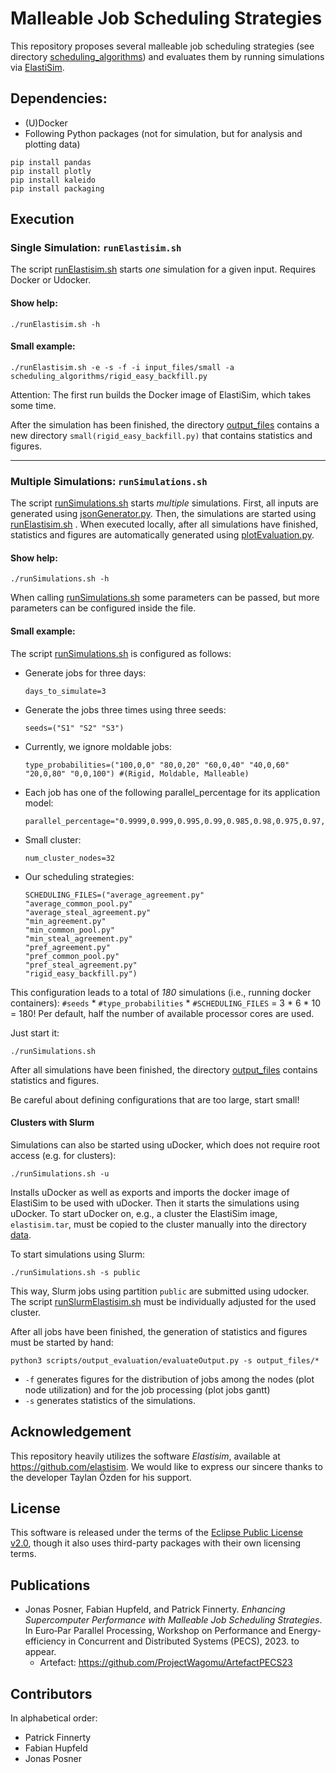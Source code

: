 # Malleable Job Scheduling Strategies

This repository proposes several malleable job scheduling strategies (see directory [scheduling_algorithms](scheduling_algorithms)) and evaluates them by running simulations via [ElastiSim](#acknowledgement).

## Dependencies:
- (U)Docker
- Following Python packages (not for simulation, but for analysis and plotting data)
```
pip install pandas
pip install plotly
pip install kaleido
pip install packaging
```

## Execution

### Single Simulation: `runElastisim.sh`

The script [runElastisim.sh](runElastisim.sh) starts *one* simulation for a given input. Requires Docker or Udocker.

#### Show help:
```
./runElastisim.sh -h
```

#### Small example:
```
./runElastisim.sh -e -s -f -i input_files/small -a scheduling_algorithms/rigid_easy_backfill.py
```
Attention: The first run builds the Docker image of ElastiSim, which takes some time.

After the simulation has been finished, the directory [output_files](output_files) contains a new directory `small(rigid_easy_backfill.py)` that contains statistics and figures.

---

### Multiple Simulations: `runSimulations.sh`

The script [runSimulations.sh](runSimulations.sh) starts *multiple* simulations. First, all inputs are generated using [jsonGenerator.py](scripts/input_generation/jsonGenerator.py). Then, the simulations are started using [runElastisim.sh](runElastisim.sh) . When executed locally, after all simulations have finished, statistics and figures are automatically generated using [plotEvaluation.py](scripts/output_evaluation/plotEvaluation.py).

#### Show help:
```
./runSimulations.sh -h
```

When calling [runSimulations.sh](runSimulations.sh) some parameters can be passed, but more parameters can be configured inside the file.

#### Small example:
The script [runSimulations.sh](runSimulations.sh) is configured as follows:
- Generate jobs for three days:
  ```
  days_to_simulate=3
  ```
- Generate the jobs three times using three seeds:
  ```
  seeds=("S1" "S2" "S3")
  ```
- Currently, we ignore moldable jobs:
  ```
  type_probabilities=("100,0,0" "80,0,20" "60,0,40" "40,0,60" "20,0,80" "0,0,100") #(Rigid, Moldable, Malleable)
  ```
- Each job has one of the following parallel_percentage for its application model:
  ```
  parallel_percentage="0.9999,0.999,0.995,0.99,0.985,0.98,0.975,0.97,0.965,0.96,0.955,0.95"
  ```
- Small cluster:
  ```
  num_cluster_nodes=32
  ```
- Our scheduling strategies:
  ```
  SCHEDULING_FILES=("average_agreement.py"
  "average_common_pool.py"
  "average_steal_agreement.py"
  "min_agreement.py"
  "min_common_pool.py"
  "min_steal_agreement.py"
  "pref_agreement.py"
  "pref_common_pool.py"
  "pref_steal_agreement.py"
  "rigid_easy_backfill.py")
  ```

This configuration leads to a total of *180* simulations (i.e., running docker containers): `#seeds` * `#type_probabilities` * `#SCHEDULING_FILES` = 3 * 6 * 10 = 180! Per default, half the number of available processor cores are used.

Just start it:

```
./runSimulations.sh
```

After all simulations have been finished, the directory [output_files](output_files) contains statistics and figures.

Be careful about defining configurations that are too large, start small!

#### Clusters with Slurm

Simulations can also be started using uDocker, which does not require root access (e.g. for clusters):

```
./runSimulations.sh -u
```

Installs uDocker as well as exports and imports the docker image of ElastiSim to be used with uDocker. Then it starts the simulations using uDocker. To start uDocker on, e.g., a cluster the ElastiSim image, `elastisim.tar`, must be copied to the cluster manually into the directory [data](data).

To start simulations using Slurm:
```
./runSimulations.sh -s public
```
This way, Slurm jobs using partition `public` are submitted using udocker. The script [runSlurmElastisim.sh](scripts/runSlurmElastisim.sh) must be individually adjusted for the used cluster.

After all jobs have been finished, the generation of statistics and figures must be started by hand:
```
python3 scripts/output_evaluation/evaluateOutput.py -s output_files/*
```
- `-f` generates figures for the distribution of jobs among the nodes (plot node utilization) and for the job processing (plot jobs gantt)
- `-s` generates statistics of the simulations.

## Acknowledgement

This repository heavily utilizes the software *Elastisim*, available at https://github.com/elastisim. We would like to express our sincere thanks to the developer Taylan Özden for his support.

## License

This software is released under the terms of the [Eclipse Public License v2.0](LICENSE.txt), though it also uses third-party packages with their own licensing terms.

## Publications

- Jonas Posner, Fabian Hupfeld, and Patrick Finnerty. *Enhancing Supercomputer Performance with Malleable Job Scheduling
  Strategies*. In Euro‐Par Parallel Processing, Workshop on Performance and Energy-efficiency in Concurrent and Distributed Systems (PECS), 2023. to appear.
  - Artefact: https://github.com/ProjectWagomu/ArtefactPECS23

## Contributors

In alphabetical order:

- Patrick Finnerty
- Fabian Hupfeld
- Jonas Posner
